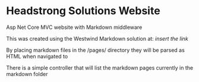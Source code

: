 # Headstrong Solutions Website

Asp Net Core MVC website with Markdown middleware 

This was created using the Westwind Markdown solution at: *insert the link*

By placing markdown files in the /pages/ directory they will be parsed as HTML when navigated to

There is a simple controller that will list the markdown pages currently in the markdown folder